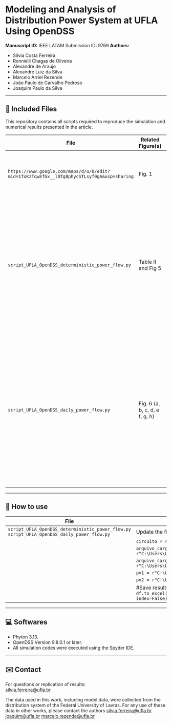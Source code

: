 # Modeling and Analysis of Distribution Power System at UFLA Using OpenDSS

**Manuscript ID:** IEEE LATAM Submission ID: 9769 
**Authors:**  

- Sílvia Costa Ferreira 
- Ronnielli Chagas de Oliveira
- Alexandre de Araújo
- Alexandre Luiz da Silva
- Marcelo Arriel Rezende
- João Paulo de Carvalho Pedroso
- Joaquim Paulo da Silva

---

## 📁 Included Files

This repository contains all scripts required to reproduce the simulation and numerical results presented in the article.

| File | Related Figure(s) | Description |
|--------|-------------------|-------------|
| `https://www.google.com/maps/d/u/0/edit?mid=1TxKzTqwEfGx__l0Tg8phycSTLsyf0gA&usp=sharing` | Fig. 1 | Google My Maps link containing the geographical coordinates of poles and transformers at UFLA. |
| `script_UFLA_OpenDSS_deterministic_power_flow.py` | Table II and Fig 5 | This routine performs a deterministic (snapshot) power flow analysis in OpenDSS. It uses the OpenDSS input files located in the folder `OpenDSS_Files - UFLA` as the system model. The routine solves the power flow for different scenarios (minimum/maximum demand, with or without distributed generation) and saves the results in an Excel file. |
| `script_UFLA_OpenDSS_daily_power_flow.py` | Fig. 6 (a, b, c, d, e f, g, h) | This routine performs a daily time-series power flow analysis in OpenDSS, located in the folder `OpenDSS_Files - UFLA`. In addition to solving the power flow for different scenarios the routine implements an optimization algorithm to determine the optimal capacitor bank size. All simulation results, including voltage profiles, total active and reactive power, and power factor, are saved in an Excel file. |

---

## 📂 How to use

| File | Adjustments |
|------|-------------|
| `script_UFLA_OpenDSS_deterministic_power_flow.py` `script_UFLA_OpenDSS_daily_power_flow.py` | Update the file paths to match your computer. 
||`circuito = r"C:\Users\User\Desktop\ModelingUFLA\Master_A.dss"`|
||`arquivo_cargas_min = r"C:\Users\User\Desktop\ModelingUFLA\Loads_A.txt"`|
||`arquivo_cargas_max = r"C:\Users\User\Desktop\ModelingUFLA\Loads_B.txt"`|
||`pv1 = r"C:\Users\User\Desktop\ModelingUFLA\PVSystem1.txt"`|
||`pv2 = r"C:\Users\User\Desktop\ModelingUFLA\PVSystem2.txt"`|
||#Save results to Excel  `df.to_excel(r"C:\Users\User\Desktop\resultados_cenarios.xlsx", index=False)`|



---

## 💻 Softwares

- Phyton 3.13.
- OpenDSS Version 9.8.0.1 or later.
- All simulation codes were executed using the Spyder IDE.

---

## ✉️ Contact

For questions or replication of results:  
silvia.ferreira@ufla.br

The data used in this work, including model data, were collected from the distribution system of the Federal University of Lavras. For any use of these data in other works, please contact the authors
silvia.ferreira@ufla.br
joaquim@ufla.br
marcelo.rezende@ufla.br

